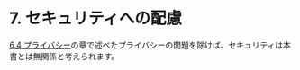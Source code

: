 # 7. セキュリティへの配慮

[6.4 プライバシー](../current-problems/privacy.md)の章で述べたプライバシーの問題を除けば、セキュリティは本書とは無関係と考えられます。
